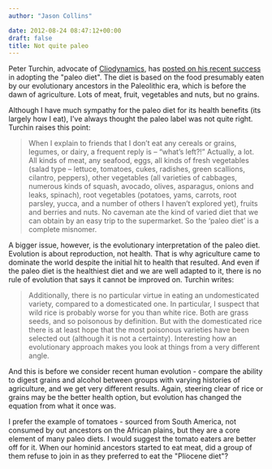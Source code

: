 ```yaml
---
author: "Jason Collins"

date: 2012-08-24 08:47:12+00:00
draft: false
title: Not quite paleo
---
```


Peter Turchin, advocate of [Cliodynamics](https://www.jasoncollins.blog/cliodynamics-and-complexity/), has [posted on his recent success](http://socialevolutionforum.com/2012/08/23/an-update-on-my-so-called-paleo-diet/) in adopting the "paleo diet". The diet is based on the food presumably eaten by our evolutionary ancestors in the Paleolithic era, which is before the dawn of agriculture. Lots of meat, fruit, vegetables and nuts, but no grains.

Although I have much sympathy for the paleo diet for its health benefits (its largely how I eat), I've always thought the paleo label was not quite right. Turchin raises this point:



<blockquote>When I explain to friends that I don’t eat any cereals or grains, legumes, or dairy, a frequent reply is – “what’s left?!” Actually, a lot. All kinds of meat, any seafood, eggs, all kinds of fresh vegetables (salad type – lettuce, tomatoes, cukes, radishes, green scallions, cilantro, peppers), other vegetables (all varieties of cabbages, numerous kinds of squash, avocado, olives, asparagus, onions and leaks, spinach), root vegetables (potatoes, yams, carrots, root parsley, yucca, and a number of others I haven’t explored yet), fruits and berries and nuts. No caveman ate the kind of varied diet that we can obtain by an easy trip to the supermarket. So the ‘paleo diet’ is a complete misnomer.</blockquote>



A bigger issue, however, is the evolutionary interpretation of the paleo diet. Evolution is about reproduction, not health. That is why agriculture came to dominate the world despite the initial hit to health that resulted. And even if the paleo diet is the healthiest diet and we are well adapted to it, there is no rule of evolution that says it cannot be improved on. Turchin writes:



<blockquote>Additionally, there is no particular virtue in eating an undomesticated variety, compared to a domesticated one. In particular, I suspect that wild rice is probably worse for you than white rice. Both are grass seeds, and so poisonous by definition. But with the domesticated rice there is at least hope that the most poisonous varieties have been selected out (although it is not a certainty). Interesting how an evolutionary approach makes you look at things from a very different angle.</blockquote>



And this is before we consider recent human evolution - compare the ability to digest grains and alcohol between groups with varying histories of agriculture, and we get very different results. Again, steering clear of rice or grains may be the better health option, but evolution has changed the equation from what it once was.

I prefer the example of tomatoes - sourced from South America, not consumed by out ancestors on the African plains, but they are a core element of many paleo diets. I would suggest the tomato eaters are better off for it. When our hominid ancestors started to eat meat, did a group of them refuse to join in as they preferred to eat the "Pliocene diet"?
